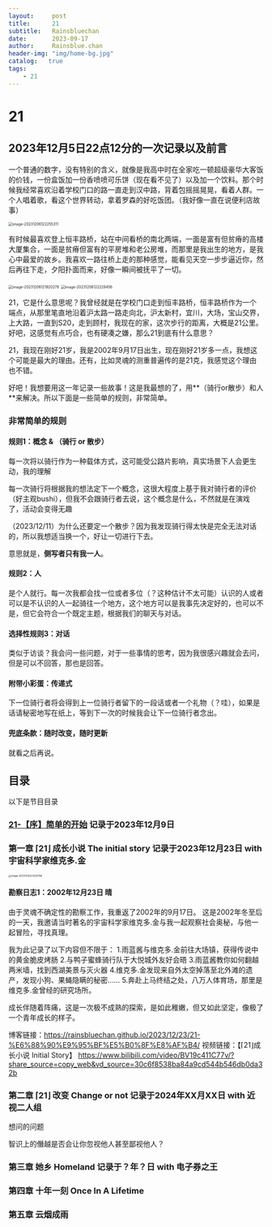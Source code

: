 ```yaml
---
layout:     post
title:      21
subtitle:   Rainsbluechan
date:       2023-09-17
author:     Rainsblue.chan
header-img: "img/home-bg.jpg"
catalog:   true
tags:
    - 21
---
```


# 21

## 2023年12月5日22点12分的一次记录以及前言

一个普通的数字，没有特别的含义，就像是我高中时在全家吃一顿超级豪华大客饭的价钱，一份盒饭加一份香喷喷可乐饼（现在看不见了）以及加一个饮料。那个时候我经常喜欢沿着学校门口的路一直走到汉中路，背着包摇摇晃晃，看着人群。一个人唱着歌，看这个世界转动，拿着罗森的好吃饭团。（我好像一直在说便利店故事）

<img src="https://cdn.jsdelivr.net/gh/rainsbluechan/bgimage@main/img/202312061222777.png" alt="image-20231206122255311" style="zoom:50%;" />

有时候最喜欢登上恒丰路桥，站在中间看桥的南北两端，一面是富有但贫瘠的高楼大厦集合，一面是贫瘠但富有的平房堆和老公房堆，而那里是我出生的地方，是我心中最爱的故乡。我喜欢一路往桥上走的那种感觉，能看见天空一步步逼近你，然后再往下走，夕阳扑面而来，好像一瞬间被抚平了一切。

<img src="https://cdn.jsdelivr.net/gh/rainsbluechan/bgimage@main/img/202312061219064.png" alt="image-20231206121920278" style="zoom: 50%;" />

<img src="https://cdn.jsdelivr.net/gh/rainsbluechan/bgimage@main/img/202312061222214.png" alt="image-20231206122229456" style="zoom:50%;" />

21，它是什么意思呢？我曾经就是在学校门口走到恒丰路桥，恒丰路桥作为一个端点，从那里笔直地沿着沪太路一路走向北，沪太新村，宜川，大场，宝山交界，上大路，一直到S20，走到顾村，我现在的家，这次步行的距离，大概是21公里。好吧，这感觉有点巧合，也有硬凑之嫌，那么21到底有什么意思？

21，我现在刚好21岁，我是2002年9月17日出生，现在刚好21岁多一点，我想这个可能是最大的理由。还有，比如灵魂的测重普遍传的是21克，我感觉这个理由也不错。

好吧！我想要用这一年记录一些故事！这是我最想的了，用**（骑行or散步）和人**来解决。所以下面是一些简单的规则，非常简单。

### 非常简单的规则

#### 规则1：概念 & （骑行 or 散步）

每一次将以骑行作为一种载体方式，这可能受公路片影响，真实场景下人会更生动，我的理解

每一次骑行将根据我的想法定下一个概念，这很大程度上基于我对骑行者的评价（好主观bushi），但我不会跟骑行者去说，这个概念是什么，不然就是在演戏了，活动会变得无趣

（2023/12/11）为什么还要定一个散步？因为我发现骑行得太快是完全无法对话的，所以我想适当换一个，好让一切进行下去。

意思就是，**侧写者只有我一人**。

#### 规则2：人

是个人就行。每一次我都会找一位或者多位（？这种估计不太可能）认识的人或者可以是不认识的人一起骑往一个地方，这个地方可以是我事先决定好的，也可以不是，但它会符合一个既定主题，根据我们的聊天与对话。

#### 选择性规则3：对话

类似于访谈？我会问一些问题，对于一些事情的思考，因为我很感兴趣就会去问，但是可以不回答，那也是回答。

#### 附带小彩蛋：传递式

下一位骑行者将会得到上一位骑行者留下的一段话或者一个礼物（？哇），如果是话请秘密地写在纸上，等到下一次的时候我会让下一位骑行者念出。

#### 兜底条款：随时改变，随时更新

就看之后再说。

## 目录

以下是节目目录

### [21-【序】简单的开始](https://rainsbluechan.github.io/2023/12/09/21-%E5%BA%8F-%E7%AE%80%E5%8D%95%E7%9A%84%E5%BC%80%E5%A7%8B/)  记录于2023年12月9日

### 第一章   ⌈21⌋ 成长小说 The initial story  记录于2023年12月23日  with  宇宙科学家维克多.金

<img src="https://cdn.jsdelivr.net/gh/rainsbluechan/bgimage@main/img/202312192235150.png" alt="image-20231219223526788" style="zoom: 33%;" />

#### 勘察日志1：2002年12月23日 晴

由于灵魂不确定性的勘察工作，我重返了2002年的9月17日。
这是2002年冬至后的一天，我邀请当时著名的宇宙科学家维克多.金与我一起观察社会奥秘，与他一起冒险，寻找真理。

我为此记录了以下内容但不限于：
1.雨蓝酱与维克多.金前往大场镇，获得传说中的黄金脆皮烤肠
2.与鸭子蜜蜂骑行队于大悦城外友好会晤
3.雨蓝酱教你如何翻越两米墙，找到西湖美景与灭火器
4.维克多.金发现来自外太空掉落至北外滩的遗产，发现小狗、果蝇隐瞒的秘密......
5.奔赴上马终结之处，八万人体育场，那里是维克多.金曾经的研究场所。

成长伴随着阵痛，这是一次极不成熟的探索，是如此稚嫩，但又如此坚定，像极了一个青年成长的样子。

博客链接：https://rainsbluechan.github.io/2023/12/23/21-%E6%88%90%E9%95%BF%E5%B0%8F%E8%AF%B4/
视频链接：【⌈21⌋成长小说 Initial Story】 https://www.bilibili.com/video/BV19c411C77v/?share_source=copy_web&vd_source=30c6f8538ba84a9cd544b546db0da32b

### 第二章   ⌈21⌋ 改变 Change or not 记录于2024年XX月XX日  with  近视二人组

想问的问题

智识上的僭越是否会让你忽视他人甚至鄙视他人？



### 第三章   她乡 Homeland 记录于？年？日  with  电子券之王

### 第四章   十年一刻 Once In A Lifetime

### 第五章 云烟成雨




